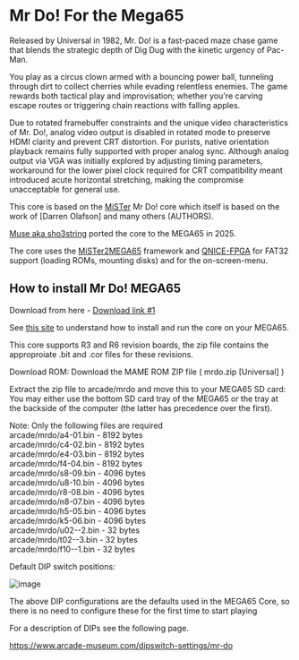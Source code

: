 Mr Do! For the Mega65
=====================

Released by Universal in 1982, Mr. Do! is a fast-paced maze chase game that blends the strategic depth of Dig Dug with the kinetic urgency of Pac-Man.

You play as a circus clown armed with a bouncing power ball, tunneling through dirt to collect cherries while evading relentless enemies. The game rewards both tactical play and improvisation; whether you're carving escape routes or triggering chain reactions with falling apples.

Due to rotated framebuffer constraints and the unique video characteristics of Mr. Do!, analog video output is disabled in rotated mode to preserve HDMI clarity and prevent CRT distortion. For purists, native orientation playback remains fully supported with proper analog sync. Although analog output via VGA was initially explored by adjusting timing parameters, workaround for the lower pixel clock required for CRT compatibility meant introduced acute horizontal stretching, making the compromise unacceptable for general use.

This core is based on the
[MiSTer](https://github.com/MiSTer-devel/Arcade-MrDo_MiSTer)
Mr Do! core which itself is based on the work of [Darren Olafson] and many others (AUTHORS).

[Muse aka sho3string](https://github.com/sho3string)
ported the core to the MEGA65 in 2025.

The core uses the [MiSTer2MEGA65](https://github.com/sy2002/MiSTer2MEGA65)
framework and [QNICE-FPGA](https://github.com/sy2002/QNICE-FPGA) for
FAT32 support (loading ROMs, mounting disks) and for the
on-screen-menu.

How to install Mr Do! MEGA65
----------------------------

Download from here - [Download link #1](https://files.mega65.org?id=b115db76-d9a9-4a93-b751-da34c80cfe1c)

See [this site](https://sy2002.github.io/m65cores/) to understand how to install and run the core on your MEGA65.  

This core supports R3 and R6 revision boards, the zip file contains the approproiate .bit and .cor files for these revisions.  

Download ROM: Download the MAME ROM ZIP file ( mrdo.zip [Universal] )  

Extract the zip file to arcade/mrdo and move this to your MEGA65 SD card: You may either use the bottom SD card tray of the MEGA65 or the tray at the backside of the computer (the latter has precedence over the first).  

Note: Only the following files are required  
arcade/mrdo/a4-01.bin  - 8192 bytes  
arcade/mrdo/c4-02.bin  - 8192 bytes  
arcade/mrdo/e4-03.bin  - 8192 bytes  
arcade/mrdo/f4-04.bin  - 8192 bytes  
arcade/mrdo/s8-09.bin  - 4096 bytes  
arcade/mrdo/u8-10.bin  - 4096 bytes  
arcade/mrdo/r8-08.bin  - 4096 bytes  
arcade/mrdo/n8-07.bin  - 4096 bytes  
arcade/mrdo/h5-05.bin  - 4096 bytes  
arcade/mrdo/k5-06.bin  - 4096 bytes  
arcade/mrdo/u02--2.bin - 32 bytes  
arcade/mrdo/t02--3.bin - 32 bytes  
arcade/mrdo/f10--1.bin - 32 bytes  

Default DIP switch positions:  

![image](https://github.com/user-attachments/assets/c6a6c209-7fd7-4bbf-94f4-acfa8dafc7fb)
 
The above DIP configurations are the defaults used in the MEGA65 Core, so there is no need to configure these for the first time to start playing

For a description of DIPs see the following page.  

https://www.arcade-museum.com/dipswitch-settings/mr-do



